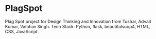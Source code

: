 # PlagSpot
Plag Spot project for Design Thinking and Innovation from Tushar, Advait Kumar, Vaibhav Singh.
Tech Stack: Python, flask, beautifulsoup4, HTML, CSS, JavaScript.
